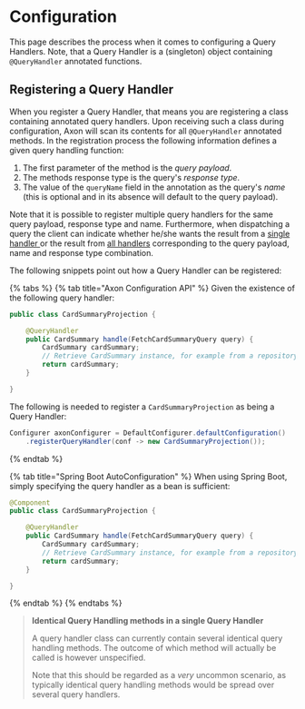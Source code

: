 # Configuration

This page describes the process when it comes to configuring a Query Handlers. Note, that a Query Handler is a \(singleton\) object containing `@QueryHandler` annotated functions.

## Registering a Query Handler

When you register a Query Handler, that means you are registering a class containing annotated query handlers. Upon receiving such a class during configuration, Axon will scan its contents for all `@QueryHandler` annotated methods. In the registration process the following information defines a given query handling function:

1. The first parameter of the method is the _query payload_.
2. The methods response type is the query's _response type_.
3. The value of the `queryName` field in the annotation as the query's _name_ \(this is optional and in its absence will default to the query payload\).    

Note that it is possible to register multiple query handlers for the same query payload, response type and name. Furthermore, when dispatching a query the client can indicate whether he/she wants the result from a [single handler ](query-dispatchers.md#point-to-point-queries)or the result from [all handlers](query-dispatchers.md#scatter-gather-queries) corresponding to the query payload, name and response type combination.

The following snippets point out how a Query Handler can be registered:

{% tabs %}
{% tab title="Axon Configuration API" %}
Given the existence of the following query handler:

```java
public class CardSummaryProjection {

    @QueryHandler
    public CardSummary handle(FetchCardSummaryQuery query) {
        CardSummary cardSummary;
        // Retrieve CardSummary instance, for example from a repository. 
        return cardSummary;
    }

}
```

The following is needed to register a `CardSummaryProjection` as being a Query Handler:

```java
Configurer axonConfigurer = DefaultConfigurer.defaultConfiguration()
    .registerQueryHandler(conf -> new CardSummaryProjection());
```
{% endtab %}

{% tab title="Spring Boot AutoConfiguration" %}
When using Spring Boot, simply specifying the query handler as a bean is sufficient:

```java
@Component
public class CardSummaryProjection {

    @QueryHandler
    public CardSummary handle(FetchCardSummaryQuery query) {
        CardSummary cardSummary;
        // Retrieve CardSummary instance, for example from a repository. 
        return cardSummary;
    }

}
```
{% endtab %}
{% endtabs %}

> **Identical Query Handling methods in a single Query Handler**
>
> A query handler class can currently contain several identical query handling methods. The outcome of which method will actually be called is however unspecified.
>
> Note that this should be regarded as a _very_ uncommon scenario, as typically identical query handling methods would be spread over several query handlers.


